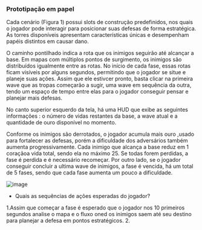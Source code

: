 ### Prototipação em papel


Cada cenário (Figura 1) possui slots de construção predefinidos, nos quais o jogador pode interagir para posicionar suas defesas de forma estratégica. As torres disponíveis apresentam características únicas e desempenham papéis distintos em causar dano.

O caminho pontilhado indica a rota que os inimigos seguirão até alcançar a base. Em mapas com múltiplos pontos de surgimento, os inimigos são distribuídos igualmente entre as rotas. No início de cada fase, essas rotas ficam visíveis por alguns segundos, permitindo que o jogador se situe e planeje suas ações. Assim que ele estivcer pronto, basta clicar na primeira wave que as tropas começarão a sugir, uma wave em sequência da outra, tendo um espaço de tempo entre elas para o jogador conseguir pensar e planejar mais defesas.

No canto superior esquerdo da tela, há uma HUD que exibe as seguintes informações : o número de vidas restantes da base, a wave atual e a quantidade de ouro disponível no momento.

Conforme os inimigos são derrotados, o jogador acumula mais ouro ,usado para fortalecer as defesas, porém a dificuldade dos adversários também aumenta progressivamente. Cada inimigo que alcança a base reduz em 1 coraçãoa vida total, sendo ela no máximo 25. Se todas forem perdidas, a fase é perdida e é necessário recomeçar. Por outro lado, se o jogador conseguir concluir a ultima wave de inimigos, a fase é vencida, há um total de 5 fases, sendo que cada fase aumenta um pouco a dificuldade.



![image](https://github.com/user-attachments/assets/cf052ef3-24d9-4c2d-9d19-9d17435dd17c)

- Quais as sequências de ações esperadas do jogador?

1.Assim que começar a fase é esperado que o jogador nos 10 primeiros segundos analise o mapa e o fluxo oned os inimigos saem até seu destino para planejar a defesa em pontos estratégicos.
2.
